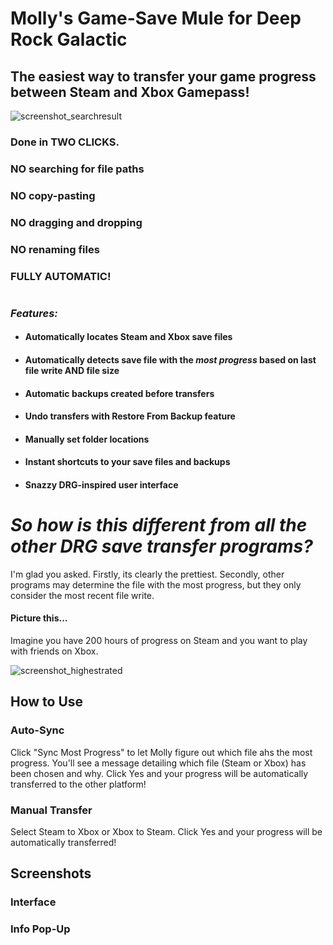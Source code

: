 # Molly's Game-Save Mule for Deep Rock Galactic #
## The easiest way to transfer your game progress between Steam and Xbox Gamepass! ##

![screenshot_searchresult](https://github.com/ntaiprogrammer/Mollys_GameSave_Mule/blob/main/mollys_gamesave_mule_screenshot.png?raw=true)
### Done in TWO CLICKS. ###
### NO searching for file paths ###
### NO copy-pasting ###
### NO dragging and dropping ###
### NO renaming files ###
### FULLY AUTOMATIC! ###
#
### ***Features:*** ###

- #### Automatically locates Steam and Xbox save files ####
- #### Automatically detects save file with the ***most progress*** based on last file write AND file size ####
- #### Automatic backups created before transfers ####
- #### Undo transfers with Restore From Backup feature ####
- #### Manually set folder locations ####
- #### Instant shortcuts to your save files and backups ####
- #### Snazzy DRG-inspired user interface ####
#
# ***So how is this different from all the other DRG save transfer programs?*** #
I'm glad you asked.
Firstly, its clearly the prettiest.
Secondly, other programs may determine the file with the most progress, but they only consider
the most recent file write.
#### Picture this... ###
Imagine you have 200 hours of progress on Steam and you want to play with friends on Xbox.

![screenshot_highestrated](https://github.com/ntaiprogrammer/Mollys_GameSave_Mule/blob/main/mollys_gamesave_mule_help_screenshot.png?raw=true)

## How to Use ##
### Auto-Sync ###
Click "Sync Most Progress" to let Molly figure out which file ahs the most progress.
You'll see a message detailing which file (Steam or Xbox) has been chosen and why.
Click Yes and your progress will be automatically transferred to the other platform!

### Manual Transfer ###
Select Steam to Xbox
or
Xbox to Steam.
Click Yes and your progress will be automatically transferred!

## Screenshots ##

### Interface ###


### Info Pop-Up ###

